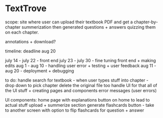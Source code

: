 # TextTrove 

scope: site where user can upload their textbook PDF and get a chapter-by-chapter summerization then generated questions + answers quizzing them on each chapter. 

annotations + download?

timeline: deadline aug 20 

july 14 - july 22 - front end 
july 23 - july 30 - fine tuning front end + making edits 
aug 1 - aug 10 - handling user error + testing + user feedback 
aug 11 - aug 20 - deployment + debugging

to do: 
    handle search for textbook - when user types stuff into chapter - drop down to pick chapter 
    delete the original file too 
    handle UI for that 
    all of the UI stuff + creating pages and components 
    error messages (user errors)


UI components: 
    home page with explanations 
    button on home to lead to actual stuff 
    upload + summerize section 
    generate flashcards button - take to another screen with option to flip flashcards for question + answer 